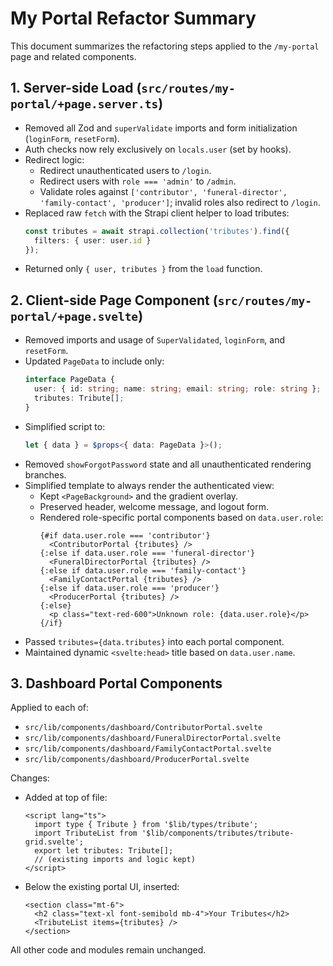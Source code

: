 # My Portal Refactor Summary

This document summarizes the refactoring steps applied to the `/my-portal` page and related components.

## 1. Server-side Load (`src/routes/my-portal/+page.server.ts`)

- Removed all Zod and `superValidate` imports and form initialization (`loginForm`, `resetForm`).
- Auth checks now rely exclusively on `locals.user` (set by hooks).
- Redirect logic:
  - Redirect unauthenticated users to `/login`.
  - Redirect users with `role === 'admin'` to `/admin`.
  - Validate roles against `['contributor', 'funeral-director', 'family-contact', 'producer']`; invalid roles also redirect to `/login`.
- Replaced raw `fetch` with the Strapi client helper to load tributes:
  ```ts
  const tributes = await strapi.collection('tributes').find({
    filters: { user: user.id }
  });
  ```
- Returned only `{ user, tributes }` from the `load` function.

## 2. Client-side Page Component (`src/routes/my-portal/+page.svelte`)

- Removed imports and usage of `SuperValidated`, `loginForm`, and `resetForm`.
- Updated `PageData` to include only:
  ```ts
  interface PageData {
    user: { id: string; name: string; email: string; role: string };
    tributes: Tribute[];
  }
  ```
- Simplified script to:
  ```ts
  let { data } = $props<{ data: PageData }>();
  ```
- Removed `showForgotPassword` state and all unauthenticated rendering branches.
- Simplified template to always render the authenticated view:
  - Kept `<PageBackground>` and the gradient overlay.
  - Preserved header, welcome message, and logout form.
  - Rendered role-specific portal components based on `data.user.role`:
    ```svelte
    {#if data.user.role === 'contributor'}
      <ContributorPortal {tributes} />
    {:else if data.user.role === 'funeral-director'}
      <FuneralDirectorPortal {tributes} />
    {:else if data.user.role === 'family-contact'}
      <FamilyContactPortal {tributes} />
    {:else if data.user.role === 'producer'}
      <ProducerPortal {tributes} />
    {:else}
      <p class="text-red-600">Unknown role: {data.user.role}</p>
    {/if}
    ```
- Passed `tributes={data.tributes}` into each portal component.
- Maintained dynamic `<svelte:head>` title based on `data.user.name`.

## 3. Dashboard Portal Components

Applied to each of:
- `src/lib/components/dashboard/ContributorPortal.svelte`
- `src/lib/components/dashboard/FuneralDirectorPortal.svelte`
- `src/lib/components/dashboard/FamilyContactPortal.svelte`
- `src/lib/components/dashboard/ProducerPortal.svelte`

Changes:
- Added at top of file:
  ```svelte
  <script lang="ts">
    import type { Tribute } from '$lib/types/tribute';
    import TributeList from '$lib/components/tributes/tribute-grid.svelte';
    export let tributes: Tribute[];
    // (existing imports and logic kept)
  </script>
  ```
- Below the existing portal UI, inserted:
  ```svelte
  <section class="mt-6">
    <h2 class="text-xl font-semibold mb-4">Your Tributes</h2>
    <TributeList items={tributes} />
  </section>
  ```

All other code and modules remain unchanged.